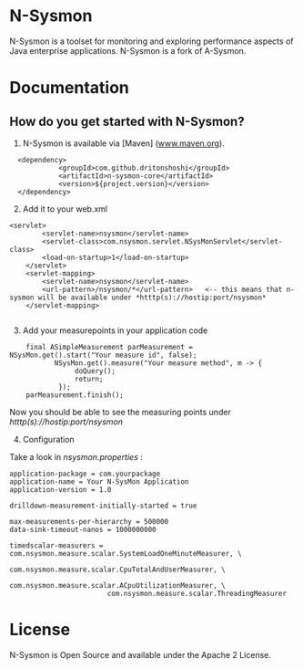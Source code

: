 # N-Sysmon
N-Sysmon is a toolset for monitoring and exploring performance aspects of Java enterprise applications. N-Sysmon is a fork of A-Sysmon.

# Documentation

## How do you get started with N-Sysmon?
1. N-Sysmon is available via [Maven] (www.maven.org).
```
  <dependency>
            <groupId>com.github.dritonshoshi</groupId>
            <artifactId>n-sysmon-core</artifactId>
            <version>${project.version}</version>
  </dependency>
```
2. Add it to your web.xml
```
<servlet>
        <servlet-name>nsysmon</servlet-name>
        <servlet-class>com.nsysmon.servlet.NSysMonServlet</servlet-class>
        <load-on-startup>1</load-on-startup>
    </servlet>
    <servlet-mapping>
        <servlet-name>nsysmon</servlet-name>  
        <url-pattern>/nsysmon/*</url-pattern>   <-- this means that n-sysmon will be available under *htttp(s)://hostip:port/nsysmon*
    </servlet-mapping>
    
```
  
3. Add your measurepoints in your application code

```
    final ASimpleMeasurement parMeasurement = NSysMon.get().start("Your measure id", false);
           NSysMon.get().measure("Your measure method", m -> {
                doQuery(); 
                return;
            }); 
    parMeasurement.finish();
```
Now you should be able to see the measuring points under *htttp(s)://hostip:port/nsysmon* 

4. Configuration

Take a look in *nsysmon.properties* : 

```
application-package = com.yourpackage
application-name = Your N-SysMon Application
application-version = 1.0

drilldown-measurement-initially-started = true

max-measurements-per-hierarchy = 500000
data-sink-timeout-nanos = 1000000000

timedscalar-measurers = com.nsysmon.measure.scalar.SystemLoadOneMinuteMeasurer, \
                        com.nsysmon.measure.scalar.CpuTotalAndUserMeasurer, \
                        com.nsysmon.measure.scalar.ACpuUtilizationMeasurer, \
                        com.nsysmon.measure.scalar.ThreadingMeasurer

```

# License
N-Sysmon is Open Source and available under the Apache 2 License.
